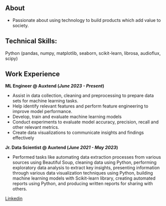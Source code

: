 ## About
- Passionate about using technology to build products which add value to society.


## Technical Skills: 
Python (pandas, numpy, matplotlib, seaborn, scikit-learn, librosa, audioflux, scipy)

## Work Experience
**ML Engineer @ Auxtend (_June 2023 - Present_)**
- Assist in data collection, cleaning and preprocessing to prepare data sets for machine learning tasks.
- Help identify relevant features and perform feature engineering to improve model performance.
- Develop, train and evaluate machine learning models
- Conduct experiments to evaluate model accuracy, precision, recall and other relevant metrics.
- Create data visualizations to communicate insights and findings effectively 

**Jr. Data Scientist @ Auxtend (_June 2021 - May 2023_)**
- Performed tasks like automating data extraction processes from various sources using Beautiful Soup, cleaning data using
Python, performing exploratory data analysis to extract key insights, presenting information through various data visualization
techniques using Python, building machine learning models with Scikit-learn library, creating automated reports using
Python, and producing written reports for sharing with others.


[Linkedin](www.linkedin.com/in/shaheer1018)

